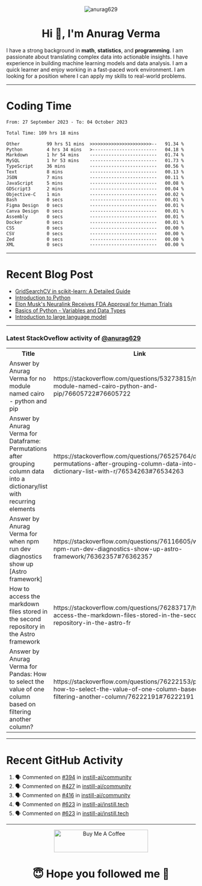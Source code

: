 

<p align="center"> <img src="https://komarev.com/ghpvc/?username=anurag629&label=Profile%20views&color=0e75b6&style=flat" alt="anurag629" /> </p>

<h1 align="center">Hi 👋, I'm Anurag Verma</h1>

I have a strong background in **math**, **statistics**, and **programming**. I am passionate about translating complex data into actionable insights. I have experience in building machine learning models and data analysis. I am a quick learner and enjoy working in a fast-paced work environment. I am looking for a position where I can apply my skills to real-world problems.

---

# Coding Time 
<!--START_SECTION:waka-->

```txt
From: 27 September 2023 - To: 04 October 2023

Total Time: 109 hrs 18 mins

Other          99 hrs 51 mins  >>>>>>>>>>>>>>>>>>>>>>>--   91.34 %
Python         4 hrs 34 mins   >------------------------   04.18 %
Markdown       1 hr 54 mins    -------------------------   01.74 %
MySQL          1 hr 53 mins    -------------------------   01.73 %
TypeScript     36 mins         -------------------------   00.56 %
Text           8 mins          -------------------------   00.13 %
JSON           7 mins          -------------------------   00.11 %
JavaScript     5 mins          -------------------------   00.08 %
GDScript3      2 mins          -------------------------   00.04 %
Objective-C    1 min           -------------------------   00.02 %
Bash           0 secs          -------------------------   00.01 %
Figma Design   0 secs          -------------------------   00.01 %
Canva Design   0 secs          -------------------------   00.01 %
Assembly       0 secs          -------------------------   00.01 %
Docker         0 secs          -------------------------   00.01 %
CSS            0 secs          -------------------------   00.00 %
CSV            0 secs          -------------------------   00.00 %
Zed            0 secs          -------------------------   00.00 %
XML            0 secs          -------------------------   00.00 %
```

<!--END_SECTION:waka-->


---
# Recent Blog Post

<!-- BLOG-POST-LIST:START -->
- [GridSearchCV in scikit-learn: A Detailed Guide](https://codercops.tech/blog/gridsearchcv-in-scikit-learn-a-detailed-guide)
- [Introduction to Python](https://codercops.tech/blog/python-tutorial/introduction-to-python)
- [Elon Musk&#39;s Neuralink Receives FDA Approval for Human Trials](https://codercops.tech/blog/elon-musks-neuralink-receives-fda-approval-for-human-trials)
- [Basics of Python - Variables and Data Types](https://codercops.tech/blog/python-basics-of-python-variables-and-data-types)
- [Introduction to large language model](https://codercops.tech/blog/introduction-to-large-language-model)
<!-- BLOG-POST-LIST:END -->

---

### Latest StackOveflow activity of [@anurag629](https://github.com/anurag629)
<table>
  <tr><th>Title</th><th>Link</th></tr>
  <!-- STACKOVERFLOW:START --><tr><td>Answer by Anurag Verma for no module named cairo - python and pip</td><td>https://stackoverflow.com/questions/53273815/no-module-named-cairo-python-and-pip/76605722#76605722</td></tr><tr><td>Answer by Anurag Verma for Dataframe: Permutations after grouping column data into a dictionary/list with recurring elements</td><td>https://stackoverflow.com/questions/76525764/dataframe-permutations-after-grouping-column-data-into-a-dictionary-list-with-r/76534263#76534263</td></tr><tr><td>Answer by Anurag Verma for when npm run dev diagnostics show up [Astro framework]</td><td>https://stackoverflow.com/questions/76116605/when-npm-run-dev-diagnostics-show-up-astro-framework/76362357#76362357</td></tr><tr><td>How to access the markdown files stored in the second repository in the Astro framework</td><td>https://stackoverflow.com/questions/76283717/how-to-access-the-markdown-files-stored-in-the-second-repository-in-the-astro-fr</td></tr><tr><td>Answer by Anurag Verma for Pandas: How to select the value of one column based on filtering another column?</td><td>https://stackoverflow.com/questions/76222153/pandas-how-to-select-the-value-of-one-column-based-on-filtering-another-column/76222191#76222191</td></tr><!-- STACKOVERFLOW:END -->
</table>

---

# Recent GitHub Activity
<!--START_SECTION:activity-->
1. 🗣 Commented on [#394](https://github.com/instill-ai/community/issues/394#issuecomment-1747352770) in [instill-ai/community](https://github.com/instill-ai/community)
2. 🗣 Commented on [#427](https://github.com/instill-ai/community/issues/427#issuecomment-1747347405) in [instill-ai/community](https://github.com/instill-ai/community)
3. 🗣 Commented on [#416](https://github.com/instill-ai/community/issues/416#issuecomment-1747284636) in [instill-ai/community](https://github.com/instill-ai/community)
4. 🗣 Commented on [#623](https://github.com/instill-ai/instill.tech/pull/623#issuecomment-1747283459) in [instill-ai/instill.tech](https://github.com/instill-ai/instill.tech)
5. 🗣 Commented on [#623](https://github.com/instill-ai/instill.tech/pull/623#issuecomment-1747277386) in [instill-ai/instill.tech](https://github.com/instill-ai/instill.tech)
<!--END_SECTION:activity-->

---

<p align="center"> 
<a href="https://www.buymeacoffee.com/anurag629" target="_blank"><img src="https://cdn.buymeacoffee.com/buttons/default-orange.png" alt="Buy Me A Coffee" height="60" width="250"></a>
</p>


<h1 align="center"> 😇 Hope you followed me 🥰  </h1>
